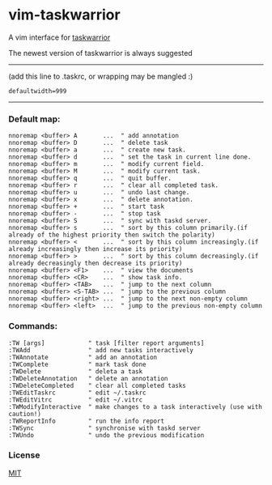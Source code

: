 vim-taskwarrior
===============

A vim interface for [taskwarrior](http://taskwarrior.org)

The newest version of taskwarrior is always suggested

----

(add this line to .taskrc, or wrapping may be mangled :)

    defaultwidth=999

----

### Default map:

```vim
nnoremap <buffer> A       ...  " add annotation
nnoremap <buffer> D       ...  " delete task
nnoremap <buffer> a       ...  " create new task.
nnoremap <buffer> d       ...  " set the task in current line done.
nnoremap <buffer> m       ...  " modify current field.
nnoremap <buffer> M       ...  " modify current task.
nnoremap <buffer> q       ...  " quit buffer.
nnoremap <buffer> r       ...  " clear all completed task.
nnoremap <buffer> u       ...  " undo last change.
nnoremap <buffer> x       ...  " delete annotation.
nnoremap <buffer> +       ...  " start task
nnoremap <buffer> -       ...  " stop task
nnoremap <buffer> S       ...  " sync with taskd server.
nnoremap <buffer> s       ...  " sort by this column primarily.(if already of the highest priority then switch the polarity)
nnoremap <buffer> <       ...  " sort by this column increasingly.(if already increasingly then increase its priority)
nnoremap <buffer> >       ...  " sort by this column decreasingly.(if already decreasingly then decrease its priority)
nnoremap <buffer> <F1>    ...  " view the documents
nnoremap <buffer> <CR>    ...  " show task info.
nnoremap <buffer> <TAB>   ...  " jump to the next column
nnoremap <buffer> <S-TAB> ...  " jump to the previous column
nnoremap <buffer> <right> ...  " jump to the next non-empty column
nnoremap <buffer> <left>  ...  " jump to the previous non-empty column

```

### Commands:

```vim
:TW [args]            " task [filter report arguments]
:TWAdd                " add new tasks interactively
:TWAnnotate           " add an annotation
:TWComplete           " mark task done
:TWDelete             " deleta a task
:TWDeleteAnnotation   " delete an annotation
:TWDeleteCompleted    " clear all completed tasks 
:TWEditTaskrc         " edit ~/.taskrc
:TWEditVitrc          " edit ~/.vitrc
:TWModifyInteractive  " make changes to a task interactively (use with caution!)
:TWReportInfo         " run the info report
:TWSync               " synchronise with taskd server
:TWUndo               " undo the previous modification

```

### License

[MIT](https://raw.github.com/farseer90718/vim-taskwarrior/master/LICENSE.txt)
